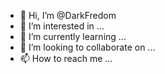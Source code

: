 - 👋 Hi, I’m @DarkFredom
- 👀 I’m interested in ...
- 🌱 I’m currently learning ...
- 💞️ I’m looking to collaborate on ...
- 📫 How to reach me ...

<!---
DarkFredom/DarkFredom is a ✨ special ✨ repository because its `README.md` (this file) appears on your GitHub profile.
You can click the Preview link to take a look at your changes.
--->
